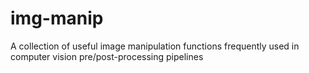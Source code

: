 # img-manip
A collection of useful image manipulation functions frequently used in computer vision pre/post-processing pipelines
